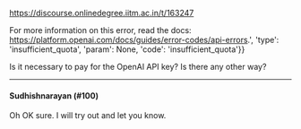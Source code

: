 https://discourse.onlinedegree.iitm.ac.in/t/163247

For more information on this error, read the docs: https://platform.openai.com/docs/guides/error-codes/api-errors.', 'type': 'insufficient_quota', 'param': None, 'code': 'insufficient_quota'}}
</code></pre>
<p>Is it necessary to pay for the OpenAI API key? Is there any other way?</p><hr>

<h4>Sudhishnarayan (#100)</h4>
<p>Oh OK sure. I will try out and let you know.